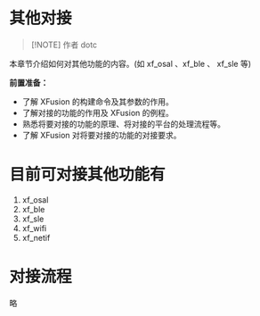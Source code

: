 # 其他对接

> [!NOTE] 作者
> dotc

本章节介绍如何对其他功能的内容。(如 xf_osal 、xf_ble 、 xf_sle 等)

**前置准备：**

- 了解 XFusion 的构建命令及其参数的作用。
- 了解对接的功能的作用及 XFusion 的例程。
- 熟悉将要对接的功能的原理、将对接的平台的处理流程等。
- 了解 XFusion 对将要对接的功能的对接要求。

# 目前可对接其他功能有

1. xf_osal
1. xf_ble
1. xf_sle
1. xf_wifi
1. xf_netif

# 对接流程

略
